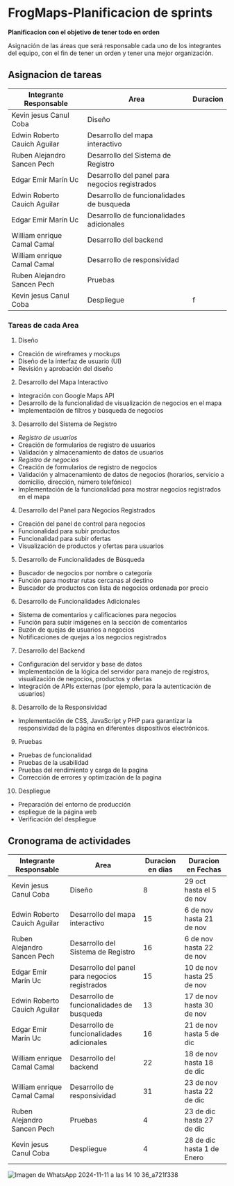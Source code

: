 # FrogMaps-Planificacion de sprints
**Planificacion con el objetivo de tener todo en orden**

Asignación de las áreas que será responsable cada uno de los integrantes del equipo, con el fin de tener un orden y tener una mejor organización.

## Asignacion de tareas

| Integrante Responsable| Area |Duracion |
|---|---|---|
| Kevin jesus Canul Coba | Diseño | | 
| Edwin Roberto Cauich Aguilar| Desarrollo del mapa interactivo || 
| Ruben Alejandro Sancen Pech| Desarrollo del Sistema de Registro | | 
| Edgar Emir Marín Uc | Desarrollo del panel para negocios registrados | | 
| Edwin Roberto Cauich Aguilar | Desarrollo de funcionalidades de busqueda| | 
| Edgar Emir Marín Uc | Desarrollo de funcionalidades adicionales | | 
| William enrique Camal Camal | Desarrollo del backend | | 
| William enrique Camal Camal | Desarrollo de responsividad  || 
| Ruben Alejandro Sancen Pech | Pruebas | | 
| Kevin jesus Canul Coba | Despliegue |f| 

### Tareas de cada Area
1.	Diseño
* Creación de wireframes y mockups
* Diseño de la interfaz de usuario (UI)
* Revisión y aprobación del diseño
2.	Desarrollo del Mapa Interactivo
* Integración con Google Maps API
* Desarrollo de la funcionalidad de visualización de negocios en el mapa
* Implementación de filtros y búsqueda de negocios
3.	Desarrollo del Sistema de Registro
* *Registro de usuarios*
*  Creación de formularios de registro de usuarios
* Validación y almacenamiento de datos de usuarios
* *Registro de negocios*
* Creación de formularios de registro de negocios
* Validación y almacenamiento de datos de negocios (horarios, servicio a domicilio, dirección, número telefónico)
* Implementación de la funcionalidad para mostrar negocios registrados en el mapa
4.	Desarrollo del Panel para Negocios Registrados
* Creación del panel de control para negocios
* Funcionalidad para subir productos
* Funcionalidad para subir ofertas
* Visualización de productos y ofertas para usuarios
5.	Desarrollo de Funcionalidades de Búsqueda
* Buscador de negocios por nombre o categoría
* Función para mostrar rutas cercanas al destino
* Buscador de productos con lista de negocios ordenada por precio
6.	Desarrollo de Funcionalidades Adicionales
* Sistema de comentarios y calificaciones para negocios
* Función para subir imágenes en la sección de comentarios
* Buzón de quejas de usuarios a negocios
* Notificaciones de quejas a los negocios registrados
7.	Desarrollo del Backend
* Configuración del servidor y base de datos
* Implementación de la lógica del servidor para manejo de registros, visualización de negocios, productos y ofertas
* Integración de APIs externas (por ejemplo, para la autenticación de usuarios)
8.	Desarrollo de la Responsividad
* Implementación de CSS, JavaScript y PHP para garantizar la responsividad de la página en diferentes dispositivos electrónicos.
9.	Pruebas
* Pruebas de funcionalidad
* Pruebas de la usabilidad
* Pruebas del rendimiento y carga de la pagina
* Corrección de errores y optimización de la pagina
10.	Despliegue
* Preparación del entorno de producción
* espliegue de la página web
* Verificación del despliegue

## Cronograma de actividades

| Integrante Responsable| Area |Duracion en dias|Duracion en Fechas|
|---|---|---|---|
| Kevin jesus Canul Coba | Diseño|8|29 oct hasta el 5 de nov|
| Edwin Roberto Cauich Aguilar| Desarrollo del mapa interactivo |15|6 de nov hasta 21 de nov|
| Ruben Alejandro Sancen Pech| Desarrollo del Sistema de Registro |16|6 de nov hasta 22 de nov|
| Edgar Emir Marín Uc | Desarrollo del panel para negocios registrados |15|10 de nov hasta 25 de nov|
| Edwin Roberto Cauich Aguilar | Desarrollo de funcionalidades de busqueda|13|17 de nov hasta 30 de nov|
| Edgar Emir Marín Uc | Desarrollo de funcionalidades adicionales |16|21 de nov hasta 5 de dic|
| William enrique Camal Camal | Desarrollo del backend |22|18 de nov hasta 18 de dic|
| William enrique Camal Camal | Desarrollo de responsividad  |31|23 de nov hasta 22 de dic|
| Ruben Alejandro Sancen Pech | Pruebas |4|23 de dic hasta 27 de dic|
| Kevin jesus Canul Coba | Despliegue |4|28 de dic hasta 1 de Enero|

![Imagen de WhatsApp 2024-11-11 a las 14 10 36_a721f338](https://github.com/user-attachments/assets/bc34326c-a961-4c1a-8f5e-eabfad6c8854)


